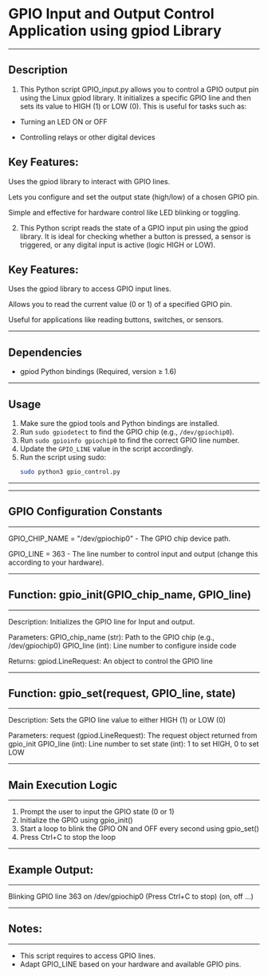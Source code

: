 # GPIO Input and Output Control Application using gpiod Library

----------------------------------------------------------------------------------------------------------------

## Description

1. This Python script GPIO_input.py allows you to control a GPIO output pin using the Linux gpiod library. It initializes a specific GPIO line and then sets its value to HIGH (1) or LOW (0). This is useful for tasks such as:

- Turning an LED ON or OFF

- Controlling relays or other digital devices

## Key Features:
Uses the gpiod library to interact with GPIO lines.

Lets you configure and set the output state (high/low) of a chosen GPIO pin.

Simple and effective for hardware control like LED blinking or toggling.

2. This Python script reads the state of a GPIO input pin using the gpiod library. It is ideal for checking whether a button is pressed, a sensor is triggered, or any digital input is active (logic HIGH or LOW).

## Key Features:
Uses the gpiod library to access GPIO input lines.

Allows you to read the current value (0 or 1) of a specified GPIO pin.

Useful for applications like reading buttons, switches, or sensors.

-----------------------------------------------------------------------------------------------------------------

## Dependencies

- gpiod Python bindings (Required, version ≥ 1.6)
------------------------------------------------------------------------------------------------------------------

## Usage

1. Make sure the gpiod tools and Python bindings are installed.
2. Run `sudo gpiodetect` to find the GPIO chip (e.g., `/dev/gpiochip0`).
3. Run `sudo gpioinfo gpiochip0` to find the correct GPIO line number.
4. Update the `GPIO_LINE` value in the script accordingly.
5. Run the script using sudo:
   ```bash
   sudo python3 gpio_control.py
------------------------------------------------------------------------------------------------------------------
----------------------------------------------------------------------------------------------------------------
## GPIO Configuration Constants
----------------------------------------------------------------------------------------------------------------
GPIO_CHIP_NAME = "/dev/gpiochip0"
    - The GPIO chip device path.

GPIO_LINE = 363
    - The line number to control input and output (change this according to your hardware).

-----------------------------------------------------------------------------------------------------------------
## Function: gpio_init(GPIO_chip_name, GPIO_line)
-----------------------------------------------------------------------------------------------------------------
Description:
    Initializes the GPIO line for Input and output.

Parameters:
    GPIO_chip_name (str): Path to the GPIO chip (e.g., /dev/gpiochip0)
    GPIO_line (int): Line number to configure inside code

Returns:
    gpiod.LineRequest: An object to control the GPIO line

-------------------------------------------------------------------------------------------------------------
## Function: gpio_set(request, GPIO_line, state)
-------------------------------------------------------------------------------------------------------------
Description:
    Sets the GPIO line value to either HIGH (1) or LOW (0)

Parameters:
    request (gpiod.LineRequest): The request object returned from gpio_init
    GPIO_line (int): Line number to set
    state (int): 1 to set HIGH, 0 to set LOW

-------------------------------------------------------------------------------------------------------------
## Main Execution Logic
-------------------------------------------------------------------------------------------------------------
1. Prompt the user to input the GPIO state (0 or 1)
2. Initialize the GPIO using gpio_init()
3. Start a loop to blink the GPIO ON and OFF every second using gpio_set()
4. Press Ctrl+C to stop the loop

-----------------------------------------------------------------------------------------------------------
## Example Output:
------------------------------------------------------------------------------------------------------------
Blinking GPIO line 363 on /dev/gpiochip0 (Press Ctrl+C to stop)
(on, off ...)

-------------------------------------------------------------------------------------------------------------
## Notes:
-------------------------------------------------------------------------------------------------------------
- This script requires to access GPIO lines.
- Adapt GPIO_LINE based on your hardware and available GPIO pins.
